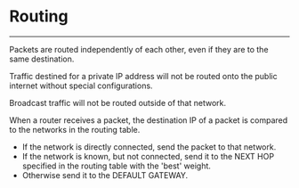 # Routing

---

Packets are routed independently of each other, even if they are to the same destination.

Traffic destined for a private IP address will not be routed onto the public internet without special configurations.

Broadcast traffic will not be routed outside of that network.

When a router receives a packet, the destination IP of a packet is compared to the networks in the routing table.

* If the network is directly connected, send the packet to that network.
* If the network is known, but not connected, send it to the NEXT HOP specified in the routing table with the 'best' weight.
* Otherwise send it to the DEFAULT GATEWAY.



